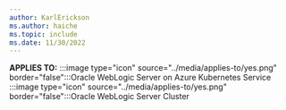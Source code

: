 ```yaml
---
author: KarlErickson
ms.author: haiche
ms.topic: include
ms.date: 11/30/2022
---
```


**APPLIES TO:** :::image type="icon" source="../media/applies-to/yes.png" border="false":::Oracle WebLogic Server on Azure Kubernetes Service :::image type="icon" source="../media/applies-to/yes.png" border="false":::Oracle WebLogic Server Cluster